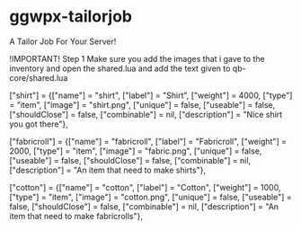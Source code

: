 # ggwpx-tailorjob
A Tailor Job For Your Server!

!IMPORTANT!
Step 1
Make sure you add the images that i gave to the inventory and open the shared.lua and add the text given to
qb-core/shared.lua

["shirt"] 					 = {["name"] = "shirt", 					["label"] = "Shirt", 					["weight"] = 4000, 		["type"] = "item", 		["image"] = "shirt.png", 				["unique"] = false, 	["useable"] = false, 	["shouldClose"] = false,  ["combinable"] = nil,   ["description"] = "Nice shirt you got there"},

["fabricroll"] 					 = {["name"] = "fabricroll", 					["label"] = "Fabricroll", 				["weight"] = 2000, 		["type"] = "item", 		["image"] = "fabric.png", 				["unique"] = false, 	["useable"] = false, 	["shouldClose"] = false,  ["combinable"] = nil,   ["description"] = "An item that need to make shirts"},

["cotton"] 					 = {["name"] = "cotton", 					["label"] = "Cotton", 				        ["weight"] = 1000, 		["type"] = "item", 		["image"] = "cotton.png", 				["unique"] = false, 	["useable"] = false, 	["shouldClose"] = false,  ["combinable"] = nil,   ["description"] = "An item that need to make fabricrolls"},



